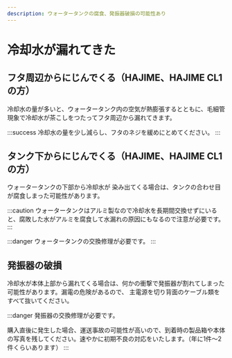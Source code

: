 ```yaml
---
description: ウォータータンクの腐食、発振器破損の可能性あり
---
```


# 冷却水が漏れてきた

## フタ周辺からにじんでくる（HAJIME、HAJIME CL1の方）

冷却水の量が多いと、ウォータータンク内の空気が熱膨張するとともに、毛細管現象で冷却水が茶こしをつたってフタ周辺から漏れてきます。

:::success
冷却水の量を少し減らし、フタのネジを緩めにとめてください。
:::

## タンク下からにじんでくる（HAJIME、HAJIME CL1の方）

ウォータータンクの下部から冷却水が 染み出てくる場合は、タンクの合わせ目が腐食しまった可能性があります。&#x20;

:::caution
ウォータータンクはアルミ製なので冷却水を長期間交換せずにいると、腐敗した水がアルミを腐食して水漏れの原因にもなるので注意が必要です。
:::

:::danger
ウォータータンクの交換修理が必要です。
:::

## **発振器の破損**

冷却水が本体上部から漏れてくる場合は、何かの衝撃で発振器が割れてしまった可能性があります。漏電の危険があるので、  主電源を切り背面のケーブル類をすべて抜いてください。

:::danger
発振器の交換修理が必要です。

購入直後に発生した場合、運送事故の可能性が高いので、到着時の製品箱や本体の写真を残してください。速やかに初期不良の対応をいたします。（年に1件～2件くらいあります）
:::
